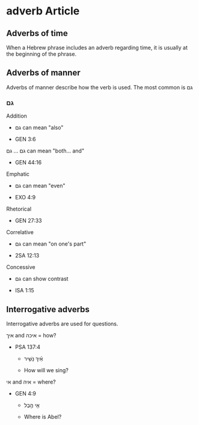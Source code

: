 # adverb Article

## Adverbs of time

When a Hebrew phrase includes an adverb regarding time, it is usually at the beginning of the phrase.

## Adverbs of manner

Adverbs of manner describe how the verb is used. The most common is גם

### גם

Addition

* גם can mean "also"

* GEN 3:6

גם ... גם can mean "both... and" 

* GEN 44:16

Emphatic

* גם can mean "even" 

* EXO 4:9

Rhetorical

* GEN 27:33

Correlative

* גם can mean "on one's part"

* 2SA 12:13

Concessive

* גם can show contrast 

* ISA 1:15

## Interrogative adverbs

Interrogative adverbs are used for questions. 

איך and איכה  = how?

* PSA 137:4

    * אֵ֗יךְ נָשִׁ֥יר  
    
    * How will we sing?

אי and איה = where?

* GEN 4:9
    
    * אֵ֖י הֶ֣בֶל
    
    * Where is Abel?